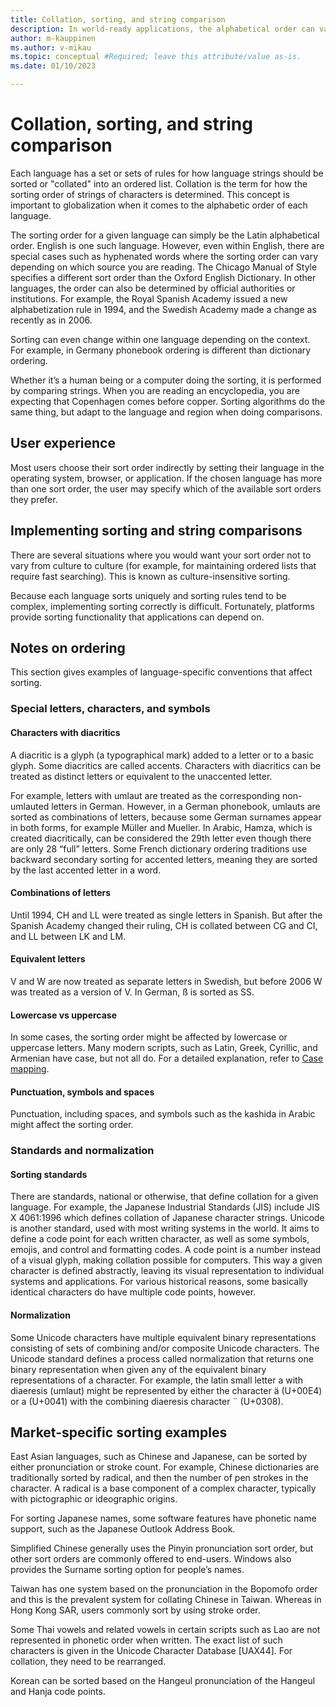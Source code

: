 ```yaml
---
title: Collation, sorting, and string comparison
description: In world-ready applications, the alphabetical order can vary among languages, and the conventions for sequencing items can also be quite different.
author: m-kauppinen
ms.author: v-mikau
ms.topic: conceptual #Required; leave this attribute/value as-is.
ms.date: 01/10/2023

---
```


# Collation, sorting, and string comparison

Each language has a set or sets of rules for how language strings should be sorted or "collated" into an ordered list. Collation is the term for how the sorting order of strings of characters is determined. This concept is important to globalization when it comes to the alphabetic order of each language.

The sorting order for a given language can simply be the  Latin alphabetical order. English is one such language.  However, even within English, there are special cases such as hyphenated words where the sorting order can vary depending on which source you are reading. The Chicago Manual of Style specifies a different sort order than the Oxford English Dictionary. In other languages, the order can also be determined by official authorities or institutions. For example, the Royal Spanish Academy issued a new alphabetization rule in 1994, and the Swedish Academy made a change as recently as in 2006.

Sorting can even change within one language depending on the context. For example, in Germany phonebook ordering is different than dictionary ordering.

Whether it’s a human being or a computer doing the sorting, it is performed by comparing strings. When you are reading an encyclopedia, you are expecting that Copenhagen comes before copper. Sorting algorithms do the same thing, but adapt to the language and region when doing comparisons.

## User experience

Most users choose their sort order indirectly by setting their language in the operating system, browser, or application. If the chosen language has more than one sort order, the user may specify which of the available sort orders they prefer.

## Implementing sorting and string comparisons

There are several situations where you would want your sort order not to vary from culture to culture (for example, for maintaining ordered lists that require fast searching). This is known as culture-insensitive sorting.

Because each language sorts uniquely and sorting rules tend to be complex, implementing sorting correctly is difficult. Fortunately, platforms provide sorting functionality that applications can depend on.

## Notes on ordering

This section gives examples of language-specific conventions that affect sorting.

### Special letters, characters, and symbols

#### Characters with diacritics

A diacritic is a glyph (a typographical mark) added to a letter or to a basic glyph. Some diacritics are called accents. Characters with diacritics can be treated as distinct letters or equivalent to the unaccented letter.

For example, letters with umlaut are treated as the corresponding non-umlauted letters in German. However, in a German phonebook, umlauts are sorted as combinations of letters, because some German surnames appear in both forms, for example Müller and Mueller. In Arabic, Hamza, which is created diacritically, can be considered the 29th letter even though there are only 28 “full” letters. Some French dictionary ordering traditions use backward secondary sorting for accented letters, meaning they are sorted by the last accented letter in a word.

#### Combinations of letters

Until 1994, CH and LL were treated as single letters in Spanish. But after the Spanish Academy changed their ruling, CH is collated between CG and CI, and LL between LK and LM.

#### Equivalent letters

V and W are now treated as separate letters in Swedish, but before 2006 W was treated as a version of V. In German, ß is sorted as SS.

#### Lowercase vs uppercase

In some cases, the sorting order might be affected by lowercase or uppercase letters. Many modern scripts, such as Latin, Greek, Cyrillic, and Armenian have case, but not all do. For a detailed explanation, refer to [Case mapping](../input/text-rendering.md#capitalization-upper-casing-and-lower-casing).

#### Punctuation, symbols and spaces

Punctuation, including spaces, and symbols such as the kashida in Arabic might affect the sorting order.

### Standards and normalization

#### Sorting standards

There are standards, national or otherwise, that define collation for a given language. For example, the Japanese Industrial Standards (JIS) include JIS X 4061:1996 which defines collation of Japanese character strings. Unicode is another standard, used with most writing systems in the world. It aims to define a code point for each written character, as well as some symbols, emojis, and control and formatting codes. A code point is a number instead of a visual glyph, making collation possible for computers. This way a given character is defined abstractly, leaving its visual representation to individual systems and applications. For various historical reasons, some basically identical characters do have multiple code points, however.

#### Normalization

Some Unicode characters have multiple equivalent binary representations consisting of sets of combining and/or composite Unicode characters. The Unicode standard defines a process called normalization that returns one binary representation when given any of the equivalent binary representations of a character. For example, the latin small letter a with diaeresis (umlaut) might be represented by either the character ä (U+00E4) or a (U+0041) with the combining diaeresis character ¨ (U+0308).
<!-- For a detailed explanation, refer to [String normalization](../text/text-normalization.md). -->

## Market-specific sorting examples

East Asian languages, such as Chinese and Japanese, can be sorted by either pronunciation or stroke count. For example, Chinese dictionaries are traditionally sorted by radical, and then the number of pen strokes in the character. A radical is a base component of a complex character, typically with pictographic or ideographic origins.

For sorting Japanese names, some software features have phonetic name support, such as the Japanese Outlook Address Book.

Simplified Chinese generally uses the Pinyin pronunciation sort order, but other sort orders are commonly offered to end-users. Windows also provides the Surname sorting option for people’s names.

Taiwan has one system based on the pronunciation in the Bopomofo order and this is the prevalent system for collating Chinese in Taiwan. Whereas in Hong Kong SAR, users commonly sort by using stroke order.

Some Thai vowels and related vowels in certain scripts such as Lao are not represented in phonetic order when written. The exact list of such characters is given in the Unicode Character Database [UAX44]. For collation, they need to be rearranged.

Korean can be sorted based on the Hangeul pronunciation of the Hangeul and Hanja code points.
